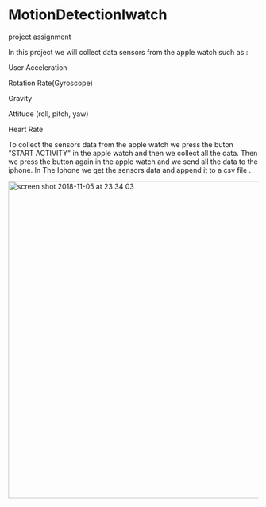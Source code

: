 # MotionDetectionIwatch
project assignment

In this project we will collect data sensors from the apple watch such as :

User Acceleration

Rotation Rate(Gyroscope)

Gravity

Attitude (roll, pitch, yaw)

Heart Rate
 
To collect the sensors data from the apple watch we press the buton "START ACTIVITY"  in the apple watch and then we collect all the data.
Then we press the button again in the apple watch and we send all the data to the iphone.
In The Iphone we get the sensors data and append it to a csv file .



<img width="638" alt="screen shot 2018-11-05 at 23 34 03" src="https://user-images.githubusercontent.com/12692773/50639155-159b6900-0f69-11e9-989d-04992f70e630.png">




